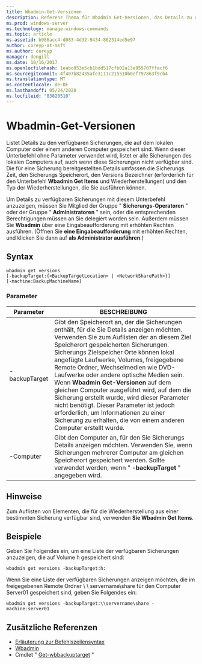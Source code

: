 ```yaml
---
title: Wbadmin-Get-Versionen
description: Referenz Thema für Wbadmin Get-Versionen, das Details zu den verfügbaren Sicherungen auflistet, die auf dem lokalen Computer oder einem anderen Computer gespeichert sind.
ms.prod: windows-server
ms.technology: manage-windows-commands
ms.topic: article
ms.assetid: b986acc4-d083-4d32-9434-862314ed5e97
author: coreyp-at-msft
ms.author: coreyp
manager: dongill
ms.date: 10/16/2017
ms.openlocfilehash: 1eabc053e5cb1bdd517cfb02a13e955707ffacf6
ms.sourcegitcommit: 4f407b82435afe3111c215510b0ef797863f9cb4
ms.translationtype: MT
ms.contentlocale: de-DE
ms.lasthandoff: 05/24/2020
ms.locfileid: "83820510"
---
```

# <a name="wbadmin-get-versions"></a>Wbadmin-Get-Versionen



Listet Details zu den verfügbaren Sicherungen, die auf dem lokalen Computer oder einem anderen Computer gespeichert sind. Wenn dieser Unterbefehl ohne Parameter verwendet wird, listet er alle Sicherungen des lokalen Computers auf, auch wenn diese Sicherungen nicht verfügbar sind. Die für eine Sicherung bereitgestellten Details umfassen die Sicherungs Zeit, den Sicherungs Speicherort, den Versions Bezeichner (erforderlich für den Unterbefehl **Wbadmin Get Items** und Wiederherstellungen) und den Typ der Wiederherstellungen, die Sie ausführen können.

Um Details zu verfügbaren Sicherungen mit diesem Unterbefehl anzuzeigen, müssen Sie Mitglied der Gruppe " **Sicherungs-Operatoren** " oder der Gruppe " **Administratoren** " sein, oder die entsprechenden Berechtigungen müssen an Sie delegiert worden sein. Außerdem müssen Sie **Wbadmin** über eine Eingabeaufforderung mit erhöhten Rechten ausführen. (Öffnen Sie **eine Eingabeaufforderung** mit erhöhten Rechten, und klicken Sie dann auf **als Administrator ausführen**.)

## <a name="syntax"></a>Syntax

```
wbadmin get versions
[-backupTarget:{<BackupTargetLocation> | <NetworkSharePath>}]
[-machine:BackupMachineName]
```

### <a name="parameters"></a>Parameter

|Parameter|BESCHREIBUNG|
|---------|-----------|
|-backupTarget|Gibt den Speicherort an, der die Sicherungen enthält, für die Sie Details anzeigen möchten. Verwenden Sie zum Auflisten der an diesem Ziel Speicherort gespeicherten Sicherungen. Sicherungs Zielspeicher Orte können lokal angefügte Laufwerke, Volumes, freigegebene Remote Ordner, Wechselmedien wie DVD-Laufwerke oder andere optische Medien sein. Wenn **Wbadmin Get-Versionen** auf dem gleichen Computer ausgeführt wird, auf dem die Sicherung erstellt wurde, wird dieser Parameter nicht benötigt. Dieser Parameter ist jedoch erforderlich, um Informationen zu einer Sicherung zu erhalten, die von einem anderen Computer erstellt wurde.|
|-Computer|Gibt den Computer an, für den Sie Sicherungs Details anzeigen möchten. Verwenden Sie, wenn Sicherungen mehrerer Computer am gleichen Speicherort gespeichert werden. Sollte verwendet werden, wenn " **-backupTarget** " angegeben wird.|

## <a name="remarks"></a>Hinweise

Zum Auflisten von Elementen, die für die Wiederherstellung aus einer bestimmten Sicherung verfügbar sind, verwenden **Sie Wbadmin Get Items**.

## <a name="examples"></a>Beispiele

Geben Sie Folgendes ein, um eine Liste der verfügbaren Sicherungen anzuzeigen, die auf Volume h gespeichert sind:
```
wbadmin get versions -backupTarget:h:
```
Wenn Sie eine Liste der verfügbaren Sicherungen anzeigen möchten, die im freigegebenen Remote Ordner \\ \\ servername\share für den Computer Server01 gespeichert sind, geben Sie Folgendes ein:
```
wbadmin get versions -backupTarget:\\servername\share -machine:server01
```

## <a name="additional-references"></a>Zusätzliche Referenzen

- [Erläuterung zur Befehlszeilensyntax](command-line-syntax-key.md)
-   [Wbadmin](wbadmin.md)
-   Cmdlet " [Get-wbbackuptarget](https://technet.microsoft.com/library/jj902447.aspx) "